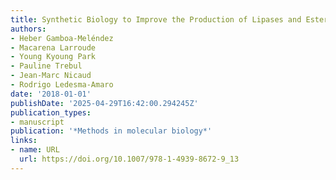 ```yaml
---
title: Synthetic Biology to Improve the Production of Lipases and Esterases (Review)
authors:
- Heber Gamboa‐Meléndez
- Macarena Larroude
- Young Kyoung Park
- Pauline Trebul
- Jean‐Marc Nicaud
- Rodrigo Ledesma‐Amaro
date: '2018-01-01'
publishDate: '2025-04-29T16:42:00.294245Z'
publication_types:
- manuscript
publication: '*Methods in molecular biology*'
links:
- name: URL
  url: https://doi.org/10.1007/978-1-4939-8672-9_13
---
```

